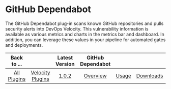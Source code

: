 
# GitHub Dependabot

The GitHub Dependabot plug-in scans known GitHub repositories and pulls security alerts into DevOps Velocity. This vulnerability information is available as various metrics and charts in the metrics bar and dashboard. In addition, you can leverage these values in your pipeline for automated gates and deployments. 

|Back to ...||Latest Version|GitHub Dependabot |||
| :---: | :---: | :---: | :---: | :---: | :---: |
|[All Plugins](../../index.md)|[Velocity Plugins](../README.md)|[1.0.2](https://raw.githubusercontent.com/UrbanCode/IBM-UCV-PLUGINS/main/files/ucv-ext-dependabot/ucv-ext-dependabot:1.0.2.tar.7z.001)|[Overview](overview.md)|[Usage](usage.md)|[Downloads](downloads.md)|
